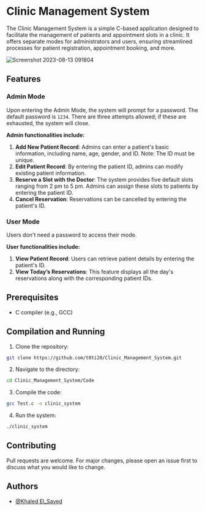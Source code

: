# Clinic Management System

The Clinic Management System is a simple C-based application designed to facilitate the management of patients and appointment slots in a clinic. It offers separate modes for administrators and users, ensuring streamlined processes for patient registration, appointment booking, and more.

![Screenshot 2023-08-13 091804](https://github.com/t0ti20/Clinic_Management_System/assets/61616031/539a5147-72cd-4d63-a782-168299c50dbc)

## Features

### Admin Mode

Upon entering the Admin Mode, the system will prompt for a password. The default password is `1234`. There are three attempts allowed; if these are exhausted, the system will close.

**Admin functionalities include:**
1. **Add New Patient Record**: Admins can enter a patient's basic information, including name, age, gender, and ID. Note: The ID must be unique.
2. **Edit Patient Record**: By entering the patient ID, admins can modify existing patient information.
3. **Reserve a Slot with the Doctor**: The system provides five default slots ranging from 2 pm to 5 pm. Admins can assign these slots to patients by entering the patient ID.
4. **Cancel Reservation**: Reservations can be cancelled by entering the patient's ID.

### User Mode

Users don't need a password to access their mode.

**User functionalities include:**
1. **View Patient Record**: Users can retrieve patient details by entering the patient's ID.
2. **View Today’s Reservations**: This feature displays all the day's reservations along with the corresponding patient IDs.

## Prerequisites

- C compiler (e.g., GCC)

## Compilation and Running

1. Clone the repository:
```bash
git clone https://github.com/t0ti20/Clinic_Management_System.git
```
2. Navigate to the directory:
```bash
cd Clinic_Management_System/Code
```
3. Compile the code:
```bash
gcc Test.c -o clinic_system
```
4. Run the system:
```bash
./clinic_system
```
## Contributing
Pull requests are welcome. For major changes, please open an issue first to discuss what you would like to change.

## Authors
- [@Khaled El_Sayed](https://github.com/t0ti20)
